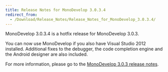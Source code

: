 ```yaml
---
title: Release Notes for MonoDevelop 3.0.3.4
redirect_from:
  - /Download/Release_Notes/Release_Notes_for_MonoDevelop_3.0.3.4/
---
```


MonoDevelop 3.0.3.4 is a hotfix release for MonoDevelop 3.0.3.

You can now use MonoDevelop if you also have Visual Studio 2012 installed. Additional fixes to the debugger, the code completion engine and the Android designer are also included.

For more information, please go to the [MonoDevelop ](/Download/Release_Notes/Release_Notes_for_MonoDevelop_3.0.3 "Download/Release Notes/Release Notes for MonoDevelop 3.0.3")[3.0.3](/Download/Release_Notes/Release_Notes_for_MonoDevelop_3.0.3 "Download/Release Notes/Release Notes for MonoDevelop 3.0.3")[ release notes](/Download/Release_Notes/Release_Notes_for_MonoDevelop_3.0.3 "Download/Release Notes/Release Notes for MonoDevelop 3.0.3").
